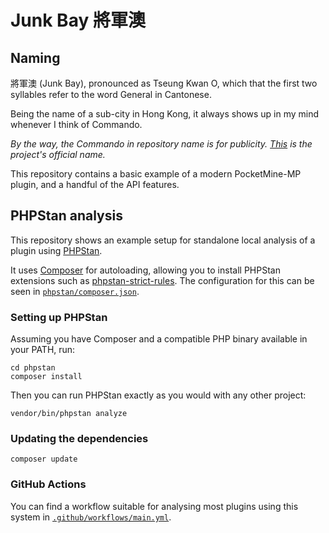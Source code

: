 # Junk Bay 將軍澳

## Naming
將軍澳 (Junk Bay), pronounced as Tseung Kwan O, which that the first two syllables refer to the word General in Cantonese.

Being the name of a sub-city in Hong Kong, it always
shows up in my mind whenever I think of
Commando.

*By the way, the Commando in repository name is for publicity. [This](#junk-bay-將軍澳) is the project's official name.*

This repository contains a basic example of a modern PocketMine-MP plugin, and a handful of the API features.

## PHPStan analysis
This repository shows an example setup for standalone local analysis of a plugin using [PHPStan](https://phpstan.org).

It uses [Composer](https://getcomposer.org) for autoloading, allowing you to install PHPStan extensions such as [phpstan-strict-rules](https://github.com/phpstan/phpstan-strict-rules). The configuration for this can be seen in [`phpstan/composer.json`](/phpstan/composer.json).

### Setting up PHPStan
Assuming you have Composer and a compatible PHP binary available in your PATH, run:
```
cd phpstan
composer install
```

Then you can run PHPStan exactly as you would with any other project:
```
vendor/bin/phpstan analyze
```

### Updating the dependencies
```
composer update
```

### GitHub Actions
You can find a workflow suitable for analysing most plugins using this system in [`.github/workflows/main.yml`](/.github/workflows/main.yml).
